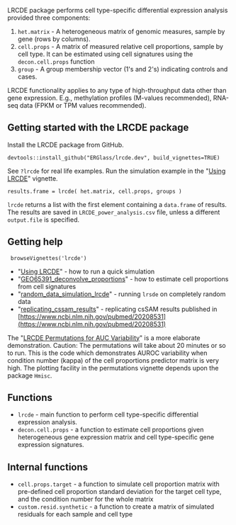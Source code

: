 LRCDE package performs cell type-specific differential expression analysis provided three components:

1. `het.matrix` - A heterogeneous matrix of genomic measures, sample by gene (rows by columns).
2. `cell.props` - A matrix of measured relative cell proportions, sample by cell type. It can be estimated using cell signatures using the `decon.cell.props` function
3. `group` - A group membership vector (1's and 2's) indicating controls and cases.

LRCDE functionality applies to any type of high-throughput data other than gene expression. E.g., methylation profiles (M-values recommended), RNA-seq data (FPKM or TPM values recommended).

## Getting started with the LRCDE package

Install the LRCDE package from GitHub.

```{r}
devtools::install_github("ERGlass/lrcde.dev", build_vignettes=TRUE)
```
See `?lrcde` for real life examples. Run the simulation example in the "[Using LRCDE](vignettes/using_lrcde.Rmd)" vignette.

```{r}
results.frame = lrcde( het.matrix, cell.props, groups )
```

`lrcde` returns a list with the first element containing a `data.frame` of results. The results are saved in `LRCDE_power_analysis.csv` file, unless a different `output.file` is specified.

## Getting help

```{r}
 browseVignettes('lrcde')
```

- "[Using LRCDE](vignettes/using_lrcde.Rmd)" - how to run a quick simulation
- "[GEO65391_deconvolve_proportions](vignettes/GEO65391_deconvolve_proportions.Rmd)" - how to estimate cell proportions from cell signatures
- "[random_data_simulation_lrcde](vignettes/random_data_simulation_lrcde.Rmd)" - running `lrsde` on completely random data
- "[replicating_cssam_results](vignettes/replicating_cssam_results.Rmd)" - replicating csSAM results published in [https://www.ncbi.nlm.nih.gov/pubmed/20208531](https://www.ncbi.nlm.nih.gov/pubmed/20208531)

The "[LRCDE Permutations for AUC Variability](vignettes/lrcde.permutations_for_auc_variability.Rmd)" is a more elaborate demonstration.  Caution: The permutations will take about 20 minutes or so to run. This is the code which demonstrates AUROC variability when condition number (kappa) of the cell proportions predictor matrix is very high. The plotting facility in the permutations vignette depends upon the package `Hmisc`.

## Functions

- `lrcde` - main function to perform cell type-specific differential expression analysis.
- `decon.cell.props` - a function to estimate cell proportions given heterogeneous gene expression matrix and cell type-specific gene expression signatures.

## Internal functions

- `cell.props.target` - a function to simulate cell proportion matrix with pre-defined cell proportion standard deviation for the target cell type, and the condition number for the whole matrix
- `custom.resid.synthetic` - a function to create a matrix of simulated residuals for each sample and cell type
